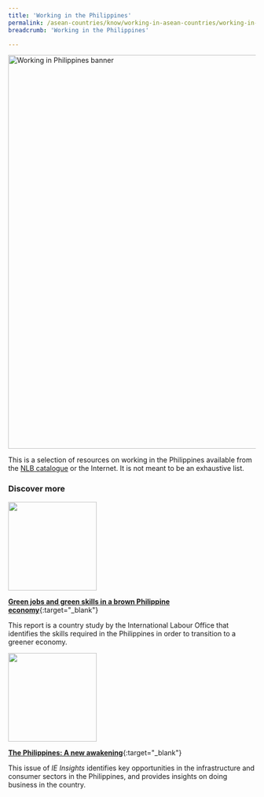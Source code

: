```yaml
---
title: 'Working in the Philippines'
permalink: /asean-countries/know/working-in-asean-countries/working-in-philippines/
breadcrumb: 'Working in the Philippines'

---
```



<img src="/images/asean-working/ASEAN-Philippines-Working.jpg" alt="Working in Philippines banner" style="width:800px;" />

This is a selection of resources on working in the Philippines available from the [NLB catalogue](http://catalogue.nlb.gov.sg/) or the Internet.  It is not meant to be an exhaustive list.

### **Discover more**

<img src="/images/resources/Article 2.jpg" style="width:180px;" />

[**Green jobs and green skills in a brown Philippine economy**](http://www.ilo.org/wcmsp5/groups/public/---asia/---ro-bangkok/---ilo-manila/documents/publication/wcms_145070.pdf){:target="_blank"}

This report is a country study by the International Labour Office that identifies the skills required in the Philippines in order to transition to a greener economy.

<img src="/images/resources/Article 4.jpg" style="width:180px;" />

[**The Philippines: A new awakening**](http://www.iesingapore.gov.sg/-/media/IE-Singapore/Files/Publications/IE-Insights/Vol19_Philippines_Nov14.ashx){:target="_blank"}

This issue of *IE Insights* identifies key opportunities in the infrastructure and consumer sectors in the Philippines, and provides insights on doing business in the country.